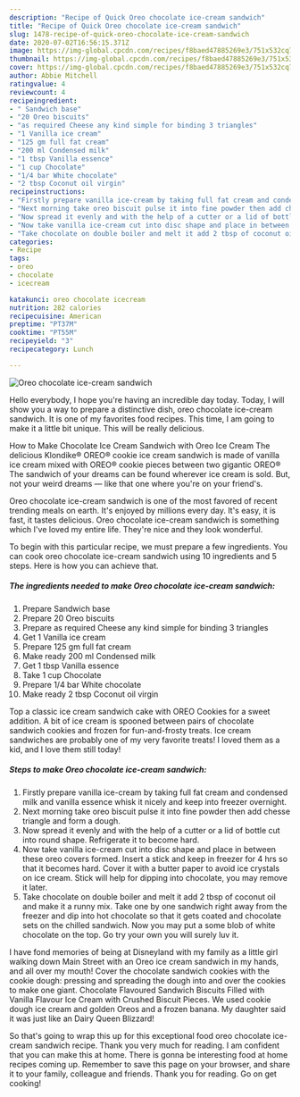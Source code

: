 ```yaml
---
description: "Recipe of Quick Oreo chocolate ice-cream sandwich"
title: "Recipe of Quick Oreo chocolate ice-cream sandwich"
slug: 1478-recipe-of-quick-oreo-chocolate-ice-cream-sandwich
date: 2020-07-02T16:56:15.371Z
image: https://img-global.cpcdn.com/recipes/f8baed47885269e3/751x532cq70/oreo-chocolate-ice-cream-sandwich-recipe-main-photo.jpg
thumbnail: https://img-global.cpcdn.com/recipes/f8baed47885269e3/751x532cq70/oreo-chocolate-ice-cream-sandwich-recipe-main-photo.jpg
cover: https://img-global.cpcdn.com/recipes/f8baed47885269e3/751x532cq70/oreo-chocolate-ice-cream-sandwich-recipe-main-photo.jpg
author: Abbie Mitchell
ratingvalue: 4
reviewcount: 4
recipeingredient:
- " Sandwich base"
- "20 Oreo biscuits"
- "as required Cheese any kind simple for binding 3 triangles"
- "1 Vanilla ice cream"
- "125 gm full fat cream"
- "200 ml Condensed milk"
- "1 tbsp Vanilla essence"
- "1 cup Chocolate"
- "1/4 bar White chocolate"
- "2 tbsp Coconut oil virgin"
recipeinstructions:
- "Firstly prepare vanilla ice-cream by taking full fat cream and condensed milk and vanilla essence whisk it nicely and keep into freezer overnight."
- "Next morning take oreo biscuit pulse it into fine powder then add chesse triangle and form a dough."
- "Now spread it evenly and with the help of a cutter or a lid of bottle cut into round shape. Refrigerate it to become hard."
- "Now take vanilla ice-cream cut into disc shape and place in between these oreo covers formed. Insert a stick and keep in freezer for 4 hrs so that it becomes hard. Cover it with a butter paper to avoid ice crystals on ice cream. Stick will help for dipping into chocolate, you may remove it later."
- "Take chocolate on double boiler and melt it add 2 tbsp of coconut oil and make it a runny mix. Take one by one sandwich right away from the freezer and dip into hot chocolate so that it gets coated and chocolate sets on the chilled sandwich. Now you may put a some blob of white chocolate on the top. Go try your own you will surely luv it."
categories:
- Recipe
tags:
- oreo
- chocolate
- icecream

katakunci: oreo chocolate icecream 
nutrition: 282 calories
recipecuisine: American
preptime: "PT37M"
cooktime: "PT55M"
recipeyield: "3"
recipecategory: Lunch

---
```



![Oreo chocolate ice-cream sandwich](https://img-global.cpcdn.com/recipes/f8baed47885269e3/751x532cq70/oreo-chocolate-ice-cream-sandwich-recipe-main-photo.jpg)

Hello everybody, I hope you're having an incredible day today. Today, I will show you a way to prepare a distinctive dish, oreo chocolate ice-cream sandwich. It is one of my favorites food recipes. This time, I am going to make it a little bit unique. This will be really delicious.

How to Make Chocolate Ice Cream Sandwich with Oreo Ice Cream The delicious Klondike® OREO® cookie ice cream sandwich is made of vanilla ice cream mixed with OREO® cookie pieces between two gigantic OREO® The sandwich of your dreams can be found wherever ice cream is sold. But, not your weird dreams — like that one where you&#39;re on your friend&#39;s.

Oreo chocolate ice-cream sandwich is one of the most favored of recent trending meals on earth. It's enjoyed by millions every day. It's easy, it is fast, it tastes delicious. Oreo chocolate ice-cream sandwich is something which I've loved my entire life. They're nice and they look wonderful.


To begin with this particular recipe, we must prepare a few ingredients. You can cook oreo chocolate ice-cream sandwich using 10 ingredients and 5 steps. Here is how you can achieve that.

<!--inarticleads1-->

##### The ingredients needed to make Oreo chocolate ice-cream sandwich:

1. Prepare  Sandwich base
1. Prepare 20 Oreo biscuits
1. Prepare as required Cheese any kind simple for binding 3 triangles
1. Get 1 Vanilla ice cream
1. Prepare 125 gm full fat cream
1. Make ready 200 ml Condensed milk
1. Get 1 tbsp Vanilla essence
1. Take 1 cup Chocolate
1. Prepare 1/4 bar White chocolate
1. Make ready 2 tbsp Coconut oil virgin


Top a classic ice cream sandwich cake with OREO Cookies for a sweet addition. A bit of ice cream is spooned between pairs of chocolate sandwich cookies and frozen for fun-and-frosty treats. Ice cream sandwiches are probably one of my very favorite treats! I loved them as a kid, and I love them still today! 

<!--inarticleads2-->

##### Steps to make Oreo chocolate ice-cream sandwich:

1. Firstly prepare vanilla ice-cream by taking full fat cream and condensed milk and vanilla essence whisk it nicely and keep into freezer overnight.
1. Next morning take oreo biscuit pulse it into fine powder then add chesse triangle and form a dough.
1. Now spread it evenly and with the help of a cutter or a lid of bottle cut into round shape. Refrigerate it to become hard.
1. Now take vanilla ice-cream cut into disc shape and place in between these oreo covers formed. Insert a stick and keep in freezer for 4 hrs so that it becomes hard. Cover it with a butter paper to avoid ice crystals on ice cream. Stick will help for dipping into chocolate, you may remove it later.
1. Take chocolate on double boiler and melt it add 2 tbsp of coconut oil and make it a runny mix. Take one by one sandwich right away from the freezer and dip into hot chocolate so that it gets coated and chocolate sets on the chilled sandwich. Now you may put a some blob of white chocolate on the top. Go try your own you will surely luv it.


I have fond memories of being at Disneyland with my family as a little girl walking down Main Street with an Oreo ice cream sandwich in my hands, and all over my mouth! Cover the chocolate sandwich cookies with the cookie dough: pressing and spreading the dough into and over the cookies to make one giant. Chocolate Flavoured Sandwich Biscuits Filled with Vanilla Flavour Ice Cream with Crushed Biscuit Pieces. We used cookie dough ice cream and golden Oreos and a frozen banana. My daughter said it was just like an Dairy Queen Blizzard! 

So that's going to wrap this up for this exceptional food oreo chocolate ice-cream sandwich recipe. Thank you very much for reading. I am confident that you can make this at home. There is gonna be interesting food at home recipes coming up. Remember to save this page on your browser, and share it to your family, colleague and friends. Thank you for reading. Go on get cooking!
